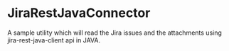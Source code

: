 # JiraRestJavaConnector
A sample utility which will read the Jira issues and the attachments using jira-rest-java-client api in JAVA.
